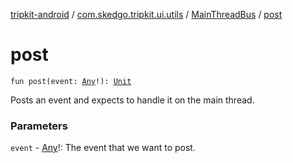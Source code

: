 [tripkit-android](../../index.md) / [com.skedgo.tripkit.ui.utils](../index.md) / [MainThreadBus](index.md) / [post](./post.md)

# post

`fun post(event: `[`Any`](https://kotlinlang.org/api/latest/jvm/stdlib/kotlin/-any/index.html)`!): `[`Unit`](https://kotlinlang.org/api/latest/jvm/stdlib/kotlin/-unit/index.html)

Posts an event and expects to handle it on the main thread.

### Parameters

`event` - [Any](https://kotlinlang.org/api/latest/jvm/stdlib/kotlin/-any/index.html)!: The event that we want to post.